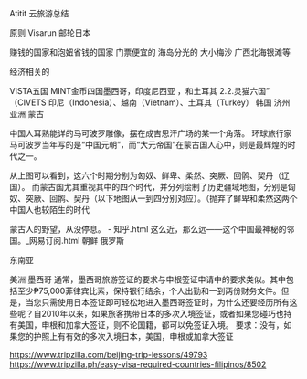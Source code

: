 Atitit 云旅游总结

原则
Visarun 邮轮日本  

赚钱的国家和泡妞省钱的国家
门票便宜的
海岛分光的
大小梅沙 广西北海银滩等

经济相关的

VISTA五国
MINT金币四国墨西哥，印度尼西亚
，和土耳其
2.2.灵猫六国” （CIVETS	印尼（Indonesia）、越南（Vietnam）、土耳其（Turkey）
韩国 济州
亚洲
蒙古

中国人耳熟能详的马可波罗雕像，摆在成吉思汗广场的某一个角落。
环球旅行家马可波罗当年写的是“中国元朝”，而“大元帝国”在蒙古国人心中，则是最辉煌的时代之一。

从上图可以看到，这六个时期分别为匈奴、鲜卑、柔然、突厥、回鹘、契丹（辽国）。
而蒙古国尤其重视其中的四个时代，并分列绘制了历史疆域地图，分别是匈奴、突厥、回鹘、契丹（以下地图从一到四分别对应）。（抛弃了鲜卑和柔然这两个中国人也较陌生的时代


蒙古人的野望，从没停息。 - 知乎.html
这么近，那么远——这个中国最神秘的邻国。_网易订阅.html
朝鲜
俄罗斯


东南亚

美洲
墨西哥
通常，墨西哥旅游签证的要求与申根签证申请中的要求类似。其中包括至少₱75,000菲律宾比索，保持银行结余，个人出勤和一到两份财务文件。但是，当您只需使用日本签证即可轻松地进入墨西哥签证时，为什么还要经历所有这些呢？自2010年以来，如果旅客携带日本的多次入境签证，或者如果您碰巧也持有美国，申根和加拿大签证，则不论国籍，都可以免签证入境。
要求：没有，如果您的护照上有有效的多次入境日本，美国，申根或加拿大签证



https://www.tripzilla.com/beijing-trip-lessons/49793
https://www.tripzilla.ph/easy-visa-required-countries-filipinos/8502
